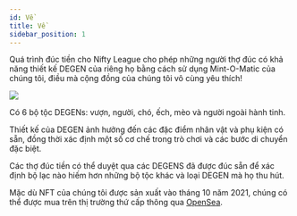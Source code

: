 ```yaml
---
id: Về
title: Về
sidebar_position: 1
---
```


Quá trình đúc tiền cho Nifty League cho phép những người thợ đúc có khả năng thiết kế DEGEN của riêng họ bằng cách sử dụng Mint-O-Matic của chúng tôi, điều mà cộng đồng của chúng tôi vô cùng yêu thích!

![](/img/mintomatic.gif)

Có 6 bộ tộc DEGENs: vượn, người, chó, ếch, mèo và người ngoài hành tinh.

Thiết kế của DEGEN ảnh hưởng đến các đặc điểm nhân vật và phụ kiện có sẵn, đồng thời xác định một số cơ chế trong trò chơi và các bước di chuyển đặc biệt.

Các thợ đúc tiền có thể duyệt qua các DEGENS đã được đúc sẵn để xác định bộ lạc nào hiếm hơn những bộ tộc khác và loại DEGEN mà họ thu hút.

Mặc dù NFT của chúng tôi được sản xuất vào tháng 10 năm 2021, chúng có thể được mua trên thị trường thứ cấp thông qua [OpenSea](https://opensea.io/collection/niftydegen).

